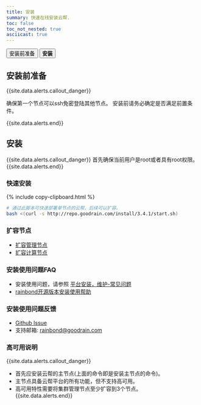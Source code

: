 ```yaml
---
title: 安装
summary: 快速在线安装云帮.
toc: false
toc_not_nested: true
asciicast: true
---
```


<div class="filters filters-big clearfix">
    <a href="pre-install.html"><button class="filter-button ">安装前准备</button></a>
    <a href="install.html"><button class="filter-button current"><strong>安装</strong></button></a>
</div>

<div id="toc"></div>

<!--
&emsp;&emsp;通过grctl在线安装云帮。
-->
## 安装前准备

{{site.data.alerts.callout_danger}}

确保第一个节点可以ssh免密登陆其他节点。
安装前请务必确定是否满足前置条件。

{{site.data.alerts.end}}


## 安装

{{site.data.alerts.callout_danger}}
首先确保当前用户是root或者具有root权限。
{{site.data.alerts.end}}

### 快速安装

{% include copy-clipboard.html %}
```bash
# 通过此脚本可快速部署单节点的云帮，后续可以扩容。
bash <(curl -s http://repo.goodrain.com/install/3.4.1/start.sh)
```

<!--
### 拆分安装

- 安装grctl

{% include copy-clipboard.html %}
```bash
bash -c "$(curl -s repo.goodrain.com/install/grctl)"
```
grctl是云帮datacenter controller util,通过此命令初始化集群，扩容节点。更多细节请参考[组件：grctl](http://www.rainbond.com/docs/stable/platform-maintenance/add-management-node/component-introduction/grctl.html)

- 初始化集群

{% include copy-clipboard.html %}
```bash
# 默认会将第一个节点初始化为管理节点&计算节点
grctl init
```

- 安装计算节点服务

```bash
# 获取第一个节点的uid
uuid=$(cat /etc/goodrain/host_uuid.conf | awk -F '=' '{print $2}')
# 安装计算节点服务
grctl install compute --nodes $uuid
```

- 上线计算节点

```
grctl node up $uuid
# ready字段显示为true
grctl node list
```

- 访问web控制台

```bash
# 第一个节点的ip
grctl show
<ip>:7070
```



- grctl

grctl是云帮datacenter controller util,通过此命令初始化集群，扩容节点。更多细节请参考[组件：grctl](http://www.rainbond.com/docs/stable/platform-maintenance/add-management-node/component-introduction/grctl.html)

-->

### 扩容节点

- [扩容管理节点](http://www.rainbond.com/docs/stable/platform-maintenance/add-management-node/install-command.html)
- [扩容计算节点](http://www.rainbond.com/docs/stable/platform-maintenance/add-compute-node/install-command.html)

### 安装使用问题FAQ

- 安装使用问题，请参照 [平台安装，维护-常见问题](http://www.rainbond.com/docs/stable/FAQs/install-maintenance-faqs.html)
- [rainbond开源版本安装使用帮助](https://t.goodrain.com/t/rainbond/359)

### 安装使用问题反馈

- [Github Issue](https://github.com/goodrain/rainbond/issues/new)
- 支持邮箱: rainbond@goodrain.com

### 高可用说明

{{site.data.alerts.callout_danger}}
- 首先应安装云帮的主节点(上面的命令即是安装主节点的命令)。
- 主节点具备云帮平台的所有功能，但不支持高可用。
- 高可用特性需要将集群管理节点至少扩容到3个节点。
{{site.data.alerts.end}}
